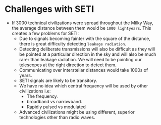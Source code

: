 # Challenges with SETI
* If 3000 technical civilizations were spread throughout the Milky Way, the average distance between them would be `1000 lightyears`. This creates a few problems for SETI:
	* Due to signals becoming fainter with the square of the distance, there is great difficulty detecting `leakage radiation`.
	* Detecting deliberate transmissions will also be difficult as they will be pointed at a particular direction in the sky and will also be much rarer than leakage radiation. We will need to be pointing our telescopes at the right direction to detect them.
	* Communicating over interstellar distances would take 1000s of years.
	* SETI signals are likely to be transitory.
	* We have no idea which central frequency will be used by other civilizations i.e: 
		* The frequency.
		* broadband vs narrowband.
		* Rapidly pulsed vs modulated
	* Advanced civilizations might be using different, superior technologies other than radio waves.